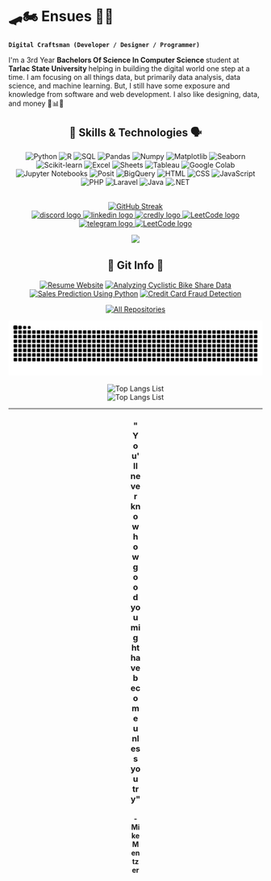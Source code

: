 

# 🛹🏍️ Ensues 🎸📖

**`Digital Craftsman (Developer / Designer / Programmer)`**

I'm a 3rd Year <b> Bachelors Of Science In Computer Science </b> student at <b> Tarlac State University </b> helping in building the digital world one step at a time. I am focusing on all things data, but primarily data analysis, data science, and machine learning. But, I still have some exposure and knowledge from software and web development. I also like designing, data, and money 🎨📊💸

###

<div align="center">

  <h2 align="center"> 🧰 Skills & Technologies 🗣️ </h2> 
  
  <p align="center">
    <img alt="Python" src="https://img.shields.io/badge/-Python-3670A0?style=for-the-badge&logo=python&logoColor=ffdd54"/>
    <img alt="R" src="https://img.shields.io/badge/R-002366?style=for-the-badge&logo=R&logoColor=white"/>
    <img alt="SQL" src="https://img.shields.io/badge/-SQL-000?style=for-the-badge&logo=MySQL&logoColor=4479A1" />
    <img alt="Pandas" src="https://img.shields.io/badge/-Pandas-333333?style=for-the-badge&logo=pandas"/>
    <img alt="Numpy" src="https://img.shields.io/badge/Numpy-777BB4?style=for-the-badge&logo=numpy&logoColor=white"/>
    <img alt="Matplotlib" src="https://img.shields.io/badge/-Matplotlib-000000?style=for-the-badge&logo=python"/>
    <img alt="Seaborn" src="https://img.shields.io/badge/-Seaborn-3776AB?style=for-the-badge&logo=python&logoColor=white&size=40x40"/>
    <img alt="Scikit-learn" src="https://img.shields.io/badge/scikit--learn-F7931E?style=for-the-badge&logo=scikit-learn&logoColor=white"/>
    <img alt="Excel" src="https://img.shields.io/badge/excel-008000?style=for-the-badge&logo=google-sheets&logoColor=white" />
    <img alt="Sheets" src="https://img.shields.io/badge/Sheets-008000?style=for-the-badge&logo=google-sheets&logoColor=white" />
    <img alt="Tableau" src="https://img.shields.io/badge/Tableau-ffffff?style=for-the-badge&logo=Tableau&logoColor=black" />
    <img alt="Google Colab" src="https://img.shields.io/badge/Google_Colab-F9AB00?style=for-the-badge&logo=google-colab&logoColor=white"/>
    <img alt="Jupyter Notebooks" src="https://img.shields.io/badge/Jupyter%20Notebook-F37626?style=for-the-badge&logo=jupyter&logoColor=white" />
    <img alt="Posit" src="https://img.shields.io/badge/Posit-002366?style=for-the-badge&logo=Posit&logoColor=white" />
    <img alt="BigQuery" src="https://img.shields.io/badge/BigQuery-3670A0?style=for-the-badge&logo=BigQuery&logoColor=white"/>
    <img alt="HTML" src="https://shields.io/badge/HTML-f06529?style=for-the-badge&logo=html5&logoColor=white&labelColor=f06529"/>
    <img alt="CSS" src="https://img.shields.io/badge/CSS-239120?style=for-the-badge&logo=css3&logoColor=white"/>
    <img alt="JavaScript" src="https://shields.io/badge/JavaScript-F7DF1E?logo=JavaScript&logoColor=000&style=for-the-badge"/>
    <img alt="PHP" src="https://shields.io/badge/-PHP-3776AB?style=for-the-badge&logo=php&logoColor=white"/>
    <img alt="Laravel" src="https://img.shields.io/badge/Laravel-2e2e2e?style=for-the-badge&logo=laravel&logoColor=white"/>
    <img alt="Java" src="https://img.shields.io/badge/Java-ED8B00?style=for-the-badge&logo=openjdk&logoColor=white"/>
    <img alt=".NET" src="https://img.shields.io/badge/.NET-512BD4?style=for-the-badge&logo=dotnet&logoColor=fff"/>
  </p>

  <div align="center">
  <br>
  <a href="https://git.io/streak-stats"><img src="https://github-readme-streak-stats.herokuapp.com?user=Ensues&theme=catppuccin_mocha" alt="GitHub Streak" /></a>
  <br> 
  <a href="https://discordapp.com/users/Sen/" target="_blank">
    <img src="https://img.shields.io/static/v1?message=Discord&logo=discord&label=&color=7289DA&logoColor=white&labelColor=&style=for-the-badge" height="24" alt="discord logo"  />
  </a>
  <a href="https://www.linkedin.com/in/ejanssenq/" target="_blank">
    <img src="https://img.shields.io/static/v1?message=LinkedIn&logo=linkedin&label=&color=0077B5&logoColor=white&labelColor=&style=for-the-badge" height="24" alt="linkedin logo"  />
  </a>
  <a href="https://www.credly.com/users/eric-janssen-quiambao" target="_blank">
    <img src="https://img.shields.io/badge/-Credly-FF6B00?style=for-the-badge&logo=credly&logoColor=white" height="24" alt="credly logo"  />
  </a>
  <a href="https://leetcode.com/u/ejanssenq/" target="_blank">
    <img src="https://img.shields.io/static/v1?message=LeetCode&logo=LeetCode&label=&color=yellow&logoColor=white&labelColor=&style=for-the-badge" height="24" alt="LeetCode logo"  />
  </a>
  <a href=" https://www.hackerrank.com/profile/Ensues" target="_blank">
    <img src="https://img.shields.io/static/v1?message=hackerrank&logo=hackerrank&label=&color=green&logoColor=white&labelColor=&style=for-the-badge" height="24" alt="telegram logo"  />
  </a>
  <a href=" https://www.sololearn.com/en/profile/20612487" target="_blank">
    <img src="https://img.shields.io/static/v1?message=SoloLearn&logo=SoloLearn&label=&color=black&logoColor=white&labelColor=&style=for-the-badge" height="24" alt="LeetCode logo"  />
  </a>

  <p></p>
  
  ![](https://komarev.com/ghpvc/?username=Ensues&&color=033E3E&style=flat-square&abbreviated=true)

</div>

  <!--

    <img align="right" alt="totoro" width="425" src="images\moto.webp"> 

  
  #### Languages

  <img src="https://cdn.jsdelivr.net/gh/devicons/devicon/icons/html5/html5-original.svg" height="40" alt="html5 logo"  />
  <img width="12" />
  <img src="https://cdn.jsdelivr.net/gh/devicons/devicon/icons/css3/css3-original.svg" height="40" alt="css3 logo"  />
  <img width="12" />
  <img src="https://cdn.jsdelivr.net/gh/devicons/devicon/icons/javascript/javascript-original.svg" height="40" alt="javascript logo"  />
  <img width="12" />
  <img src="https://cdn.jsdelivr.net/gh/devicons/devicon/icons/php/php-original.svg" height="40" alt="php logo"  />
  <img width="12" />
  
  <img src="https://cdn.jsdelivr.net/gh/devicons/devicon/icons/python/python-original.svg" height="40" alt="python logo"  />
  <img width="12" />
  <img src="https://cdn.jsdelivr.net/gh/devicons/devicon@latest/icons/r/r-original.svg" height="40"  alt="R logo"/>
  <img width="12" />
  <img src="https://cdn.jsdelivr.net/gh/devicons/devicon/icons/mysql/mysql-original.svg" height="40" alt="mysql logo"  />
  <img width="12" />
  <img src="https://cdn.jsdelivr.net/gh/devicons/devicon/icons/java/java-original.svg" height="40" alt="java logo"  />
  <img width="12" />
  <img src="https://cdn.jsdelivr.net/gh/devicons/devicon/icons/visualbasic/visualbasic-original.svg" height="40" alt="visualbasic logo"  />
  <img width="12" />


  #### Data Science & Quant Analysis 
  <img src="https://cdn.jsdelivr.net/gh/devicons/devicon/icons/numpy/numpy-original.svg" height="40" alt="numpy logo"  />
  <img width="12" />
  <img src="https://cdn.jsdelivr.net/gh/devicons/devicon/icons/pandas/pandas-original.svg" height="40" alt="pandas logo"  />
  <img width="12" />
  <img src="https://cdn.jsdelivr.net/gh/devicons/devicon/icons/matplotlib/matplotlib-original.svg" height="40" alt="matplotlib logo"  />
  <img width="12" />
  <img src="https://cdn.jsdelivr.net/gh/devicons/devicon/icons/scikitlearn/scikitlearn-original.svg" height="40" alt="visualstudio logo"/>
  <img width="12" />   

  #### IDEs
  <img src="https://cdn.jsdelivr.net/gh/devicons/devicon/icons/vscode/vscode-original.svg" height="40" alt="vscode logo"  />
  <img width="12" />
  <img src="https://cdn.jsdelivr.net/gh/devicons/devicon/icons/visualstudio/visualstudio-original.svg" height="40" alt="visualstudio logo"  />
  <img width="12" />     
  <img src="https://cdn.jsdelivr.net/gh/devicons/devicon/icons/jupyter/jupyter-original-wordmark.svg" height="40" alt="visualstudio logo"   />
  <img width="12" />
  <img src="https://cdn.jsdelivr.net/gh/devicons/devicon@latest/icons/rstudio/rstudio-original.svg" height="40"  alt="RStudio logo"/>
  <img width="12" />

  #### Tools & Tech
  <img src="https://cdn.jsdelivr.net/gh/devicons/devicon/icons/github/github-original.svg" height="40" alt="github logo"  />
  <img width="12" />
  <img src="https://cdn.jsdelivr.net/gh/devicons/devicon/icons/git/git-original.svg" height="40" alt="git logo"  />
  <img width="12" />
  -->
  
</div>



<div align="center">

  <h2> 💽 Git Info 💾</h2>

  [![Resume Website](https://github-readme-stats.vercel.app/api/pin/?username=Ensues&repo=Ensues.github.io&theme=catppuccin_mocha)](https://github.com/Ensues/Ensues.github.io)
  [![Analyzing Cyclistic Bike Share Data](https://github-readme-stats.vercel.app/api/pin/?username=Ensues&repo=Analyzing-Cyclistic-Bike-Share-Data&theme=catppuccin_mocha)](https://github.com/Ensues/Analyzing-Cyclistic-Bike-Share-Data) 
  [![Sales Prediction Using Python](https://github-readme-stats.vercel.app/api/pin/?username=Ensues&repo=Sales-Prediction-Using-Python&theme=catppuccin_mocha)](https://github.com/Ensues/Sales-Prediction-Using-Python)
  [![Credit Card Fraud Detection](https://github-readme-stats.vercel.app/api/pin/?username=Ensues&repo=Credit-Card-Fraud-Detection&theme=catppuccin_mocha)](https://github.com/Ensues/Credit-Card-Fraud-Detection) 

  <a href="https://github.com/Ensues?tab=repositories" target="_blank"><img alt="All Repositories" title="All Repositories" src="https://img.shields.io/badge/-Repositories%20-6600cc?style=for-the-badge&logo=koding&logoColor=white"/></a>

  ![snake gif](https://github.com/Ensues/Ensues/blob/output/github-contribution-grid-snake-dark.svg)

  <img src="https://github-readme-stats.vercel.app/api/top-langs?username=Ensues&theme=catppuccin_mocha&hide_border=false&langs_count=10&layout=pie" width=340 alt="Top Langs List" />
  <br>
  <img src="https://github-readme-stats.vercel.app/api/?username=Ensues&theme=catppuccin_mocha&hide_border=false&show_icons=true" width=340 alt="Top Langs List" />

</div>

---

<div align="center">
  <div style="width: 20px;">
    <h3>"You'll never know how good you might have become unless you try"</h3>
    <h4> - Mike Mentzer </h4>
  </div>
</div>
